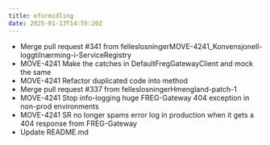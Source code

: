 ```yaml
---
title: eformidling
date: 2025-01-13T14:55:20Z
---
```

- Merge pull request #341 from felleslosningerMOVE-4241_Konvensjonell-loggtilnærming-i-ServiceRegistry
- MOVE-4241 Make the catches in DefaultFregGatewayClient and mock the same
- MOVE-4241 Refactor duplicated code into method
- Merge pull request #337 from felleslosningerHmengland-patch-1
- MOVE-4241 Stop info-logging huge FREG-Gateway 404 exception in non-prod environments
- MOVE-4241 SR no longer spams error log in production when it gets a 404 response from FREG-Gateway
- Update README.md

